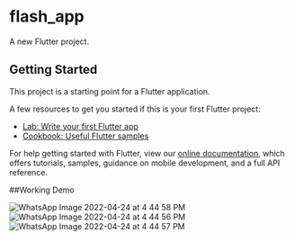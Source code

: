 # flash_app

A new Flutter project.

## Getting Started

This project is a starting point for a Flutter application.

A few resources to get you started if this is your first Flutter project:

- [Lab: Write your first Flutter app](https://flutter.dev/docs/get-started/codelab)
- [Cookbook: Useful Flutter samples](https://flutter.dev/docs/cookbook)

For help getting started with Flutter, view our
[online documentation](https://flutter.dev/docs), which offers tutorials,
samples, guidance on mobile development, and a full API reference.

##Working Demo

![WhatsApp Image 2022-04-24 at 4 44 58 PM](https://user-images.githubusercontent.com/57664891/164973774-7111e4c8-aac3-4422-8548-f68ff27d08ff.jpeg)
![WhatsApp Image 2022-04-24 at 4 44 56 PM](https://user-images.githubusercontent.com/57664891/164973776-1cd25290-3341-4fb0-83a8-0f5b63a2325a.jpeg)
![WhatsApp Image 2022-04-24 at 4 44 57 PM](https://user-images.githubusercontent.com/57664891/164973778-557731b0-5b02-48bf-8b96-22230204a2df.jpeg)
